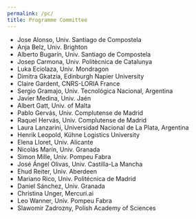 ```yaml
---
permalink: /pc/
title: Programme Committee
---
```


- Jose Alonso, Univ. Santiago de Compostela
- Anja Belz, Univ. Brighton
- Alberto Bugarín, Univ. Santiago de Compostela 
- Josep Carmona, Univ. Politècnica de Catalunya 
- Luka Eciolaza, Univ. Mondragon
- Dimitra Gkatzia, Edinburgh Napier University
- Claire Gardent, CNRS-LORIA France
- Sergio Gramajo, Univ. Tecnológica Nacional, Argentina
- Javier Medina, Univ. Jaén
- Albert Gatt, Univ. of Malta
- Pablo Gervás, Univ. Complutense de Madrid
- Raquel Hervás, Univ. Complutense de Madrid
- Laura Lanzarini, Universidad Nacional de La Plata, Argentina
- Henrik Leopold, Kühne Logistics University
- Elena Lloret, Univ. Alicante
- Nicolás Marín, Univ. Granada
- Simon Mille, Univ. Pompeu Fabra
- José Ángel Olivas, Univ. Castilla-La Mancha
- Ehud Reiter, Univ. Aberdeen 
- Mariano Rico, Univ. Politécnica de Madrid
- Daniel Sánchez, Univ. Granada
- Christina Unger, Mercuri.ai
- Leo Wanner, Univ. Pompeu Fabra
- Slawomir Zadrozny, Polish Academy of Sciences
<!-- - Sina Zarrieß, Friedrich-Schiller-Universität Jena -->
